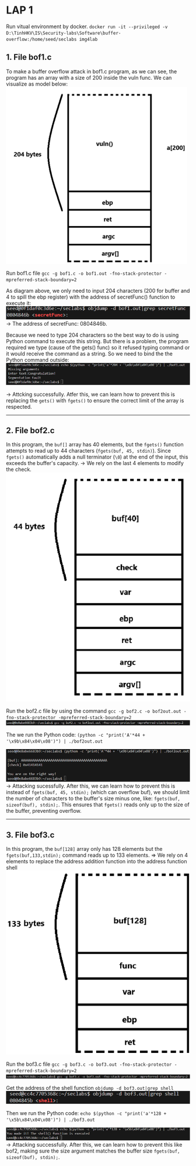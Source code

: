 # **LAP 1**
Run vitual environment by docker.
`docker run -it --privileged -v D:\TinhHKV\IS\Security-labs\Software\buffer-overflow:/home/seed/seclabs img4lab`

## **1. File bof1.c**
To make a buffer overflow attack in bof1.c program, as we can see, the program has an array with a size of 200 inside the vuln func. We can visualize as model below:
![Stack frame 1](image.png)

Run bof1.c file
`gcc -g bof1.c -o bof1.out -fno-stack-protector -mpreferred-stack-boundary=2`

As diagram above, we only need to input 204 characters (200 for buffer and 4 to spill the ebp register) with the address of secretFunc() function to execute it:
![secretFunc() address](image-1.png)
-> The address of secretFunc: 0804846b.

Because we need to type 204 characters so the best way to do is using Python command to execute this string. But there is a problem, the program required we type (cause of the gets() func) so it refused typing command or it would receive the command as a string. So we need to bind the the Python command outside: 
![Attcking 1](image-2.png)

-> Attcking successfully.
Atfer this, we can learn how to prevent this is replacing the `gets()` with `fgets()` to ensure the correct limit of the array is respected.

___
## **2. File bof2.c**
In this program, the `buf[]` array has 40 elements, but the `fgets()` function attempts to read up to 44 characters (`fgets(buf, 45, stdin)`). Since `fgets()` automatically adds a null terminator (`\0`) at the end of the input, this exceeds the buffer's capacity.
-> We rely on the last 4 elements to modify the check.
![Stack-frame 2](image-3.png)

Run the bof2.c file by using the command
`gcc -g bof2.c -o bof2out.out -fno-stack-protector -mpreferred-stack-boundary=2`
![alt text](image-4.png)

The we run the Python code:
`(python -c "print('A'*44 + '\x9b\x84\x04\x08')") | ./bof2out.out`

![Attacking 2](image-5.png)
-> Attacking sucessfully.
After this, we can learn how to prevent this is instead of `fgets(buf, 45, stdin);` (which can overflow buf), we should limit the number of characters to the buffer's size minus one, like: `fgets(buf, sizeof(buf), stdin);`. This ensures that `fgets()` reads only up to the size of the buffer, preventing overflow.

___
## **3. File bof3.c**
In this program, the `buf[128]` array only has 128 elements but the `fgets(buf,133,stdin);` command reads up to 133 elements.
=> We rely on 4 elements to replace the address addition function into the address function shell
![Stack frame 3](image-10.png)

Run the bof3.c file
`gcc -g bof3.c -o bof3.out -fno-stack-protector -mpreferred-stack-boundary=2`
![alt text](image-8.png)

Get the address of the shell function `objdump -d bof3.out|grep shell`
![Shell address](image-7.png)

Then we run the Python code:
`echo $(python -c "print('a'*128 + '\x5b\x84\x04\x08')") | ./bof3.out`

![Attacking 3](image-9.png)
-> Attacking successfully.
After this, we can learn how to prevent this like bof2, making sure the size argument matches the buffer size `fgets(buf, sizeof(buf), stdin);`.